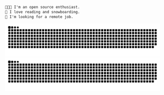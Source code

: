 ```
👨🏻‍💻 I'm an open source enthusiast.
🧡 I love reading and snowboarding.
🔭 I'm looking for a remote job.
```

![GitHub Snake Light](https://github.com/rayw000/rayw000/blob/snake/github-contribution-grid-snake.svg#gh-light-mode-only)
![GitHub Snake dark](https://github.com/rayw000/rayw000/blob/snake/github-contribution-grid-snake-dark.svg#gh-dark-mode-only)

